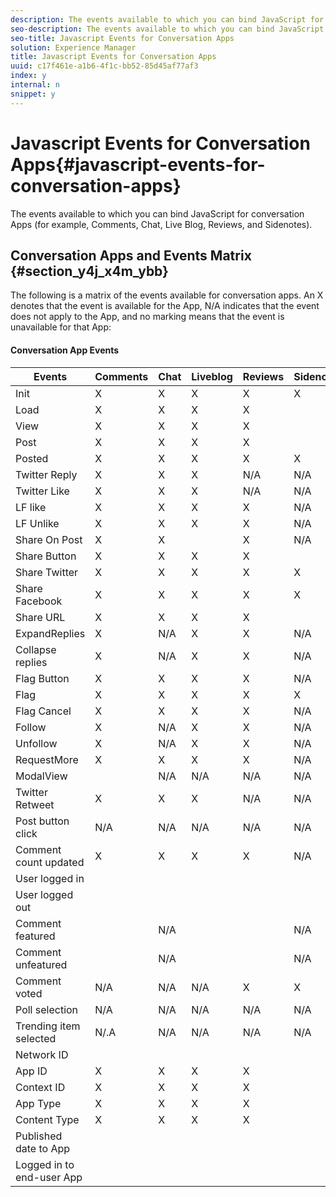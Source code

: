 ```yaml
---
description: The events available to which you can bind JavaScript for conversation Apps (for example, Comments, Chat, Live Blog, Reviews, and Sidenotes).
seo-description: The events available to which you can bind JavaScript for conversation Apps (for example, Comments, Chat, Live Blog, Reviews, and Sidenotes).
seo-title: Javascript Events for Conversation Apps
solution: Experience Manager
title: Javascript Events for Conversation Apps
uuid: c17f461e-a1b6-4f1c-bb52-85d45af77af3
index: y
internal: n
snippet: y
---
```


# Javascript Events for Conversation Apps{#javascript-events-for-conversation-apps}

The events available to which you can bind JavaScript for conversation Apps (for example, Comments, Chat, Live Blog, Reviews, and Sidenotes).

## Conversation Apps and Events Matrix {#section_y4j_x4m_ybb}

The following is a matrix of the events available for conversation apps. An X denotes that the event is available for the App, N/A indicates that the event does not apply to the App, and no marking means that the event is unavailable for that App:

#### Conversation App Events
|  Events | Comments | Chat | Liveblog | Reviews | Sidenotes | Polls | Trending |
|---|---|---|---|---|---|---|---|
|  Init | X | X | X | X | X | | |
|  Load | X | X | X | X | | | |
|  View | X | X | X | X | | | |
|  Post | X | X | X | X | | N/A | N/A |
|  Posted | X | X | X | X | X | N/A | N/A |
|  Twitter Reply | X | X | X | N/A | N/A | N/A | N/A |
|  Twitter Like | X | X | X | N/A | N/A | N/A | N/A |
|  LF like | X | X | X | X | N/A | N/A | N/A |
|  LF Unlike | X | X | X | X | N/A | N/A | N/A |
|  Share On Post | X | X | | X | N/A | N/A | N/A |
|  Share Button | X | X | X | X | | N/A | N/A |
|  Share Twitter | X | X | X | X | X | N/A | N/A |
|  Share Facebook | X | X | X | X | X | N/A | N/A |
|  Share URL | X | X | X | X | | N/A | N/A |
|  ExpandReplies | X | N/A | X | X | N/A | N/A | N/A |
|  Collapse replies | X | N/A | X | X | N/A | N/A | N/A |
|  Flag Button | X | X | X | X | N/A | N/A | N/A |
|  Flag | X | X | X | X | X | N/A | N/A |
|  Flag Cancel | X | X | X | X | N/A | N/A | N/A |
|  Follow | X | N/A | X | X | N/A | N/A | N/A |
|  Unfollow | X | N/A | X | X | N/A | N/A | N/A |
|  RequestMore | X | X | X | X | N/A | N/A | N/A |
|  ModalView | | N/A | N/A | N/A | N/A | N/A | N/A |
|  Twitter Retweet | X | X | X | N/A | N/A | N/A | N/A |
|  Post button click | N/A | N/A | N/A | N/A | N/A | N/A | N/A |
|  Comment count updated | X | X | X | X | N/A | N/A | N/A |
|  User logged in | | | | | | N/A | N/A |
|  User logged out | | | | | | N/A | N/A |
|  Comment featured | | N/A | | | N/A | N/A | N/A |
|  Comment unfeatured | | N/A | | | N/A | N/A | N/A |
|  Comment voted | N/A | N/A | N/A | X | X | N/A | N/A |
|  Poll selection | N/A | N/A | N/A | N/A | N/A | | N/A |
|  Trending item selected | N/.A | N/A | N/A | N/A | N/A | N/A | |
|  Network ID | | | | | | | |
|  App ID | X | X | X | X | | | |
|  Context ID | X | X | X | X | | | |
|  App Type | X | X | X | X | | | |
|  Content Type | X | X | X | X | | | |
|  Published date to App | | | | | | | |
|  Logged in to end-user App | | | | | | | |

